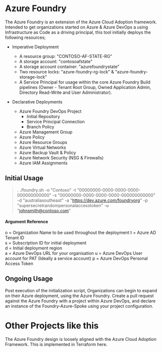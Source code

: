 # Azure Foundry
The Azure Foundry is an extension of the Azure Cloud Adoption framework. 
Intended to get organizations started on Azure & Azure DevOps a using Infrastructure as Code as a driving principal, this tool initially deploys the following resources;

- Imperative Deployment
  - A resource group: "CONTOSO-AF-STATE-RG"
  - A storage account: "contosoafstate"
  - A storage account container: "azurefoundrystate"
  - Two resource locks: "azure-foundry-rg-lock" & "azure-foundry-storage-lock"
  - A Service Principal for usage within the core Azure Foundry Build pipelines (Owner - Tenant Root Group, Owned Application Admin, Directory Read-Write and User Administrator).

- Declarative Deployments
  - Azure Foundry DevOps Project
    - Initial Repository
    - Service Principal Connection
    - Branch Policy
  - Azure Management Group
  - Azure Policy
  - Azure Resource Groups
  - Azure Virtual Networks
  - Azure Backup Vault & Policy
  - Azure Network Security (NSG & Firewalls)
  - Azure IAM Assignments

## Initial Usage

> . ./foundry.sh -o "Contoso" -t "00000000-0000-0000-0000-000000000000" -s "00000000-0000-0000-0000-000000000000"   -d "australiasoutheast" -a "https://dev.azure.com/foundryorg" -p "supersecretrandompersonalaccesstoken" -u "johnsmith@contoso.com"

#### Argument Reference  
o = Organization Name to be used throughout the deployment
t = Azure AD Tenant ID  
s = Subscription ID for initial deployment  
d = Initial deployment region   
a = Azure DevOps URL for your organisation
u = Azure DevOps User account for PAT (Ideally a service account)
p = Azure DevOps Personal Access Token

## Ongoing Usage
Post execution of the initialization script, Organizations can begin to expand on their Azure deployment, using the Azure Foundry. Create a pull request against the Azure Foundry with a project within Azure DevOps, and declare an instance of the Foundry-Azure-Spoke using your project configuration. 

# Other Projects like this
The Azure Foundry design is loosely aligned with the Azure Cloud Adoption Framework. This is implemented in Terraform here.